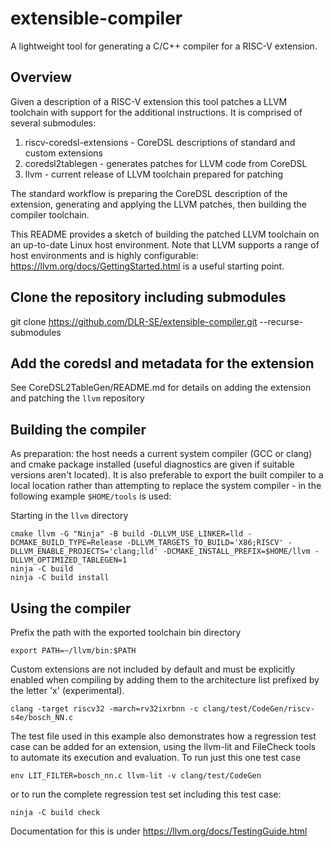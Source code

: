 # extensible-compiler

A lightweight tool for generating a C/C++ compiler for a RISC-V extension.

## Overview
Given a description of a RISC-V extension this tool patches a LLVM toolchain with support for the additional instructions. It is comprised of several submodules:
1. riscv-coredsl-extensions - CoreDSL descriptions of standard and custom extensions
1. coredsl2tablegen - generates patches for LLVM code from CoreDSL
1. llvm - current release of LLVM toolchain prepared for patching

The standard workflow is preparing the CoreDSL description of the extension, generating and applying the LLVM patches, then building the compiler toolchain.

This README provides a sketch of building the patched LLVM toolchain on an up-to-date Linux host environment. Note that LLVM supports a range of host environments and is highly configurable: https://llvm.org/docs/GettingStarted.html is a useful starting point.

## Clone the repository including submodules

git clone https://github.com/DLR-SE/extensible-compiler.git --recurse-submodules

## Add the coredsl and metadata for the extension

See CoreDSL2TableGen/README.md for details on adding the extension and patching the `llvm` repository

## Building the compiler

As preparation: the host needs a current system compiler (GCC or clang) and cmake package installed (useful diagnostics are given if suitable versions aren't located). It is also preferable to export the built compiler to a local location rather than attempting to replace the system compiler - in the following  example `$HOME/tools` is used:

Starting in the `llvm` directory

    cmake llvm -G "Ninja" -B build -DLLVM_USE_LINKER=lld -DCMAKE_BUILD_TYPE=Release -DLLVM_TARGETS_TO_BUILD='X86;RISCV' -DLLVM_ENABLE_PROJECTS='clang;lld' -DCMAKE_INSTALL_PREFIX=$HOME/llvm -DLLVM_OPTIMIZED_TABLEGEN=1
    ninja -C build
    ninja -C build install
 
## Using the compiler

Prefix the path with the exported toolchain bin directory

    export PATH=~/llvm/bin:$PATH

Custom extensions are not included by default and must be explicitly enabled when compiling by adding them to the architecture list prefixed by the letter 'x' (experimental). 


    clang -target riscv32 -march=rv32ixrbnn -c clang/test/CodeGen/riscv-s4e/bosch_NN.c

The test file used in this example also demonstrates how a regression test case can be added for an extension, using the llvm-lit and FileCheck tools to automate its execution and evaluation. To run just this one test case

    env LIT_FILTER=bosch_nn.c llvm-lit -v clang/test/CodeGen

or to run the complete regression test set including this test case:

    ninja -C build check

Documentation for this is under https://llvm.org/docs/TestingGuide.html

